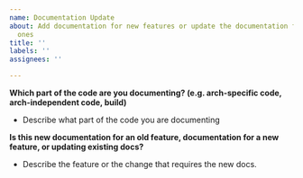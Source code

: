 ```yaml
---
name: Documentation Update
about: Add documentation for new features or update the documentation for existing
  ones
title: ''
labels: ''
assignees: ''

---
```


**Which part of the code are you documenting? (e.g. arch-specific code, arch-independent code, build)**
- Describe what part of the code you are documenting

**Is this new documentation for an old feature, documentation for a new feature, or updating existing docs?**
- Describe the feature or the change that requires the new docs.
